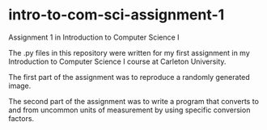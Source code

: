 # intro-to-com-sci-assignment-1
Assignment 1 in Introduction to Computer Science I

The .py files in this repository were written for my first assignment in my Introduction to Computer Science I course at Carleton University.

The first part of the assignment was to reproduce a randomly generated image.

The second part of the assignment was to write a program that converts to and from uncommon units of measurement by using specific conversion factors.
